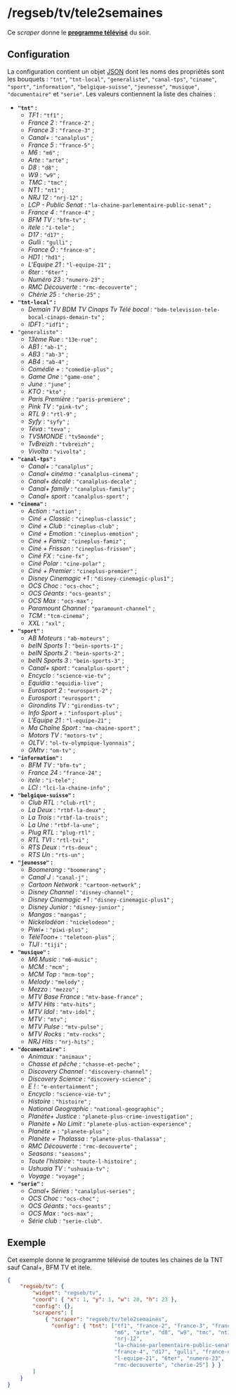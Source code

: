 # /regseb/tv/tele2semaines

Ce *scraper* donne le **[programme télévisé](http://www.programme.tv/)** du
soir.

## Configuration

La configuration contient un objet
[JSON](http://www.json.org "JavaScript Object Notation") dont les noms des
propriétés sont les bouquets : `"tnt"`, `"tnt-local"`, `"generaliste"`,
`"canal-tps"`, `"ciname"`, `"sport"`, `"information"`, `"belgique-suisse"`,
`"jeunesse"`, `"musique"`, `"documentaire"` et `"serie"`. Les valeurs
contiennent la liste des chaines :

- **`"tnt"` :**
  - *TF1* : `"tf1"` ;
  - *France 2* : `"france-2"` ;
  - *France 3* : `"france-3"` ;
  - *Canal+* : `"canalplus"` ;
  - *France 5* : `"france-5"` ;
  - *M6* : `"m6"` ;
  - *Arte* : `"arte"` ;
  - *D8* : `"d8"` ;
  - *W9* : `"w9"` ;
  - *TMC* : `"tmc"` ;
  - *NT1* : `"nt1"` ;
  - *NRJ 12* : `"nrj-12"` ;
  - *LCP - Public Senat* : `"la-chaine-parlementaire-public-senat"` ;
  - *France 4* : `"france-4"` ;
  - *BFM TV* : `"bfm-tv"` ;
  - *itele* : `"i-tele"` ;
  - *D17* : `"d17"` ;
  - *Gulli* : `"gulli"` ;
  - *France Ô* : `"france-o"` ;
  - *HD1* : `"hd1"` ;
  - *L'Equipe 21* : `"l-equipe-21"` ;
  - *6ter* : `"6ter"` ;
  - *Numéro 23* : `"numero-23"` ;
  - *RMC Découverte* : `"rmc-decouverte"` ;
  - *Chérie 25* : `"cherie-25"` ;
- **`"tnt-local"` :**
  - *Demain TV BDM TV Cinaps Tv Télé bocal* :
    `"bdm-television-tele-bocal-cinaps-demain-tv"` ;
  - *IDF1* : `"idf1"` ;
- `"generaliste"` :
  - *13ème Rue* : `"13e-rue"` ;
  - *AB1* : `"ab-1"` ;
  - *AB3* : `"ab-3"` ;
  - *AB4* : `"ab-4"` ;
  - *Comédie +* : `"comedie-plus"` ;
  - *Game One* : `"game-one"` ;
  - *June* : `"june"` ;
  - *KTO* : `"kto"` ;
  - *Paris Première* : `"paris-premiere"` ;
  - *Pink TV* : `"pink-tv"` ;
  - *RTL 9* : `"rtl-9"` ;
  - *Syfy* : `"syfy"` ;
  - *Téva* : `"teva"` ;
  - *TV5MONDE* : `"tv5monde"` ;
  - *TvBreizh* : `"tvbreizh"` ;
  - *Vivolta* : `"vivolta"` ;
- **`"canal-tps"` :**
  - *Canal+* : `"canalplus"` ;
  - *Canal+ cinéma* : `"canalplus-cinema"` ;
  - *Canal+ décalé* : `"canalplus-decale"` ;
  - *Canal+ family* : `"canalplus-family"` ;
  - *Canal+ sport* : `"canalplus-sport"` ;
- **`"cinema"` :**
  - *Action* : `"action"` ;
  - *Ciné + Classic* : `"cineplus-classic"` ;
  - *Ciné + Club* : `"cineplus-club"` ;
  - *Ciné + Emotion* : `"cineplus-emotion"` ;
  - *Ciné + Famiz* : `"cineplus-famiz"` ;
  - *Ciné + Frisson* : `"cineplus-frisson"` ;
  - *Ciné FX* : `"cine-fx"` ;
  - *Ciné Polar* : `"cine-polar"` ;
  - *Ciné + Premier* : `"cineplus-premier"` ;
  - *Disney Cinemagic +1* : `"disney-cinemagic-plus1"` ;
  - *OCS Choc* : `"ocs-choc"` ;
  - *OCS Géants* : `"ocs-geants"` ;
  - *OCS Max* : `"ocs-max"` ;
  - *Paramount Channel* : `"paramount-channel"` ;
  - *TCM* : `"tcm-cinema"` ;
  - *XXL* : `"xxl"` ;
- **`"sport"` :**
  - *AB Moteurs* : `"ab-moteurs"` ;
  - *beIN Sports 1* : `"bein-sports-1"` ;
  - *beIN Sports 2* : `"bein-sports-2"` ;
  - *beIN Sports 3* : `"bein-sports-3"` ;
  - *Canal+ sport* : `"canalplus-sport"` ;
  - *Encyclo* : `"science-vie-tv"` ;
  - *Equidia* : `"equidia-live"` ;
  - *Eurosport 2* : `"eurosport-2"` ;
  - *Eurosport* : `"eurosport"` ;
  - *Girondins TV* : `"girondins-tv"` ;
  - *Info Sport +* : `"infosport-plus"` ;
  - *L'Equipe 21* : `"l-equipe-21"` ;
  - *Ma Chaîne Sport* : `"ma-chaine-sport"` ;
  - *Motors TV* : `"motors-tv"` ;
  - *OLTV* : `"ol-tv-olympique-lyonnais"` ;
  - *OMtv* : `"om-tv"` ;
- **`"information"` :**
  - *BFM TV* : `"bfm-tv"` ;
  - *France 24* : `"france-24"` ;
  - *itele* : `"i-tele"` ;
  - *LCI* : `"lci-la-chaine-info"` ;
- **`"belgique-suisse"` :**
  - *Club RTL* : `"club-rtl"` ;
  - *La Deux* : `"rtbf-la-deux"` ;
  - *La Trois* : `"rtbf-la-trois"` ;
  - *La Une* : `"rtbf-la-une"` ;
  - *Plug RTL* : `"plug-rtl"` ;
  - *RTL TVI* : `"rtl-tvi"` ;
  - *RTS Deux* : `"rts-deux"` ;
  - *RTS Un* : `"rts-un"` ;
- **`"jeunesse"` :**
  - *Boomerang* : `"boomerang"` ;
  - *Canal J* : `"canal-j"` ;
  - *Cartoon Network* : `"cartoon-network"` ;
  - *Disney Channel* : `"disney-channel"` ;
  - *Disney Cinemagic +1* : `"disney-cinemagic-plus1"` ;
  - *Disney Junior* : `"disney-junior"` ;
  - *Mangas* : `"mangas"` ;
  - *Nickelodéon* : `"nickelodeon"` ;
  - *Piwi+* : `"piwi-plus"` ;
  - *TéléToon+* : `"teletoon-plus"` ;
  - *TIJI* : `"tiji"` ;
- **`"musique"` :**
  - *M6 Music* : `"m6-music"` ;
  - *MCM* : `"mcm"` ;
  - *MCM Top* : `"mcm-top"` ;
  - *Melody* : `"melody"` ;
  - *Mezzo* : `"mezzo"` ;
  - *MTV Base France* : `"mtv-base-france"` ;
  - *MTV Hits* : `"mtv-hits"` ;
  - *MTV Idol* : `"mtv-idol"` ;
  - *MTV* : `"mtv"` ;
  - *MTV Pulse* : `"mtv-pulse"` ;
  - *MTV Rocks* : `"mtv-rocks"` ;
  - *NRJ Hits* : `"nrj-hits"` ;
- **`"documentaire"` :**
  - *Animaux* : `"animaux"` ;
  - *Chasse et pêche* : `"chasse-et-peche"` ;
  - *Discovery Channel* : `"discovery-channel"` ;
  - *Discovery Science* : `"discovery-science"` ;
  - *E !* : `"e-entertainment"` ;
  - *Encyclo* : `"science-vie-tv"` ;
  - *Histoire* : `"histoire"` ;
  - *National Geographic* : `"national-geographic"` ;
  - *Planète+ Justice* : `"planete-plus-crime-investigation"` ;
  - *Planète + No Limit* : `"planete-plus-action-experience"` ;
  - *Planète +* : `"planete-plus"` ;
  - *Planète + Thalassa* : `"planete-plus-thalassa"` ;
  - *RMC Découverte* : `"rmc-decouverte"` ;
  - *Seasons* : `"seasons"` ;
  - *Toute l'histoire* : `"toute-l-histoire"` ;
  - *Ushuaia TV* : `"ushuaia-tv"` ;
  - *Voyage* : `"voyage"` ;
- **`"serie"` :**
  - *Canal+ Séries* : `"canalplus-series"` ;
  - *OCS Choc* : `"ocs-choc"` ;
  - *OCS Géants* : `"ocs-geants"` ;
  - *OCS Max* : `"ocs-max"` ;
  - *Série club* : `"serie-club"`.

## Exemple

Cet exemple donne le programme télévisé de toutes les chaines de la TNT sauf
Canal+, BFM TV et itele.

```JSON
{
    "regseb/tv": {
        "widget": "regseb/tv",
        "coord": { "x": 1, "y": 1, "w": 20, "h": 23 },
        "config": {},
        "scrapers": [
            { "scraper": "regseb/tv/tele2semaines",
              "config": { "tnt": ["tf1", "france-2", "france-3", "france-5",
                                  "m6", "arte", "d8", "w9", "tmc", "nt1",
                                  "nrj-12",
                                  "la-chaine-parlementaire-public-senat",
                                  "france-4", "d17", "gulli", "france-o", "hd1",
                                  "l-equipe-21", "6ter", "numero-23",
                                  "rmc-decouverte", "cherie-25"] } }
        ]
    }
}
```
